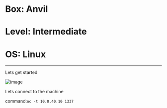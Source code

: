 # Box: Anvil
# Level: Intermediate
# OS: Linux
<hr>

Lets get started

![image](https://github.com/BlackAnon22/BlackAnon22.github.io/assets/67879936/540b796a-a533-4954-b271-825e14715886)

Lets connect to the machine

command:```nc -t 10.0.40.10 1337```

